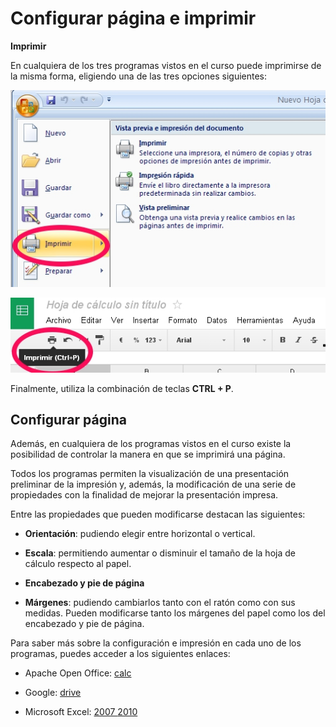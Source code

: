 
# Configurar página e imprimir

**Imprimir**

En cualquiera de los tres programas vistos en el curso puede imprimirse de la misma forma, eligiendo una de las tres opciones siguientes:

![4_03: Acceder al menú Archivo --- Imprimir](img/Figura_4_2.jpg)

![4_04: Pulsar el icono de Imprimir de la barra de herramientas](img/Figura_4_1.jpg)

Finalmente, utiliza la combinación de teclas **CTRL + P**.

## Configurar página 

Además, en cualquiera de los programas vistos en el curso existe la posibilidad de controlar la manera en que se imprimirá una página.

Todos los programas permiten la visualización de una presentación preliminar de la impresión y, además, la modificación de una serie de propiedades con la finalidad de mejorar la presentación impresa.

Entre las propiedades que pueden modificarse destacan las siguientes:

- **Orientación**: pudiendo elegir entre horizontal o vertical.

- **Escala**: permitiendo aumentar o disminuir el tamaño de la hoja de cálculo respecto al papel.

- **Encabezado y pie de página**

- **Márgenes**: pudiendo cambiarlos tanto con el ratón como con sus medidas. Pueden modificarse tanto los márgenes del papel como los del encabezado y pie de página.

Para saber más sobre la configuración e impresión en cada uno de los programas, puedes acceder a los siguientes enlaces:

* Apache Open Office: [calc](http://wiki.open-office.es/Imprimir_en_OpenOffice_Calc)

* Google: [drive](https://support.google.com/drive/answer/40617?hl=es)

* Microsoft Excel: [2007 ](http://office.microsoft.com/es-es/excel-help/imprimir-una-hoja-de-calculo-o-un-libro-HP010021541.aspx)[2010](http://office.microsoft.com/es-es/excel-help/imprimir-una-hoja-de-calculo-o-un-libro-HP010342797.aspx)

